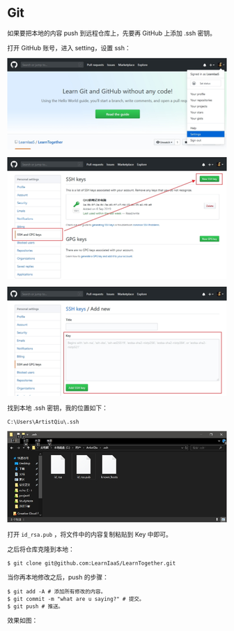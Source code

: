 # Git

如果要把本地的内容 push 到远程仓库上，先要再 GitHub 上添加 .ssh 密钥。

打开 GitHub 账号，进入 setting，设置 ssh：

![](https://github.com/LearnIaaS/LearnTogether/blob/master/Notes/Programes%20Skill/img/002.jpg)

![](https://github.com/LearnIaaS/LearnTogether/blob/master/Notes/Programes%20Skill/img/003.jpg)

![](https://github.com/LearnIaaS/LearnTogether/blob/master/Notes/Programes%20Skill/img/004.jpg)

找到本地 .ssh 密钥，我的位置如下：

```
C:\Users\ArtistQiu\.ssh
```

![.ssh文件位置](https://github.com/LearnIaaS/LearnTogether/blob/master/Notes/Programes%20Skill/img/001.jpg)

打开 `id_rsa.pub` ，将文件中的内容复制粘贴到 Key 中即可。

之后将仓库克隆到本地：

```shell
$ git clone git@github.com:LearnIaaS/LearnTogether.git
```

当你再本地修改之后，push 的步骤：

```shell
$ git add -A # 添加所有修改的内容。
$ git commit -m "what are u saying?" # 提交。
$ git push # 推送。
```

效果如图：



